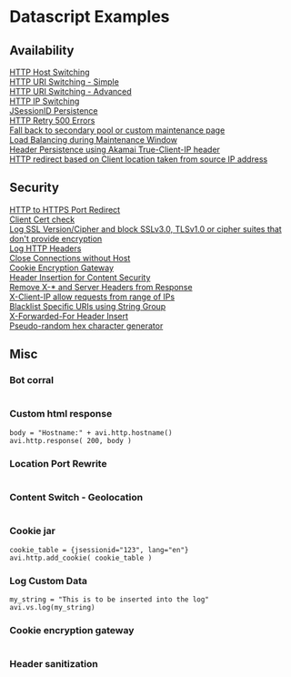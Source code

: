 # Datascript Examples

## Availability

[HTTP Host Switching](availability/host_switching.md)  
[HTTP URI Switching - Simple](availability/uri_switching.md)  
[HTTP URI Switching - Advanced](availability/uri_switching2.md)  
[HTTP IP Switching](availability/ip_switching.md)  
[JSessionID Persistence](availability/jsessionid_persistence.md)  
[HTTP Retry 500 Errors](availability/http_retry_500_error.md)  
[Fall back to secondary pool or custom maintenance page](availability/fall_back_to_secondary_pool_if_primary_pool_is_down_display_maint_page.md)  
[Load Balancing during Maintenance Window](availability/load_balancing_during_maintenance.md)  
[Header Persistence using Akamai True-Client-IP header](availability/header_persistence_akamai_true_client_ip.md)  
[HTTP redirect based on Client location taken from source IP address](availability/http_redirect_based_on_client_country.md)  

## Security

[HTTP to HTTPS Port Redirect](security/http_to_https_redirect.md)  
[Client Cert check](security/client_cert_check.md)  
[Log SSL Version/Cipher and block SSLv3.0, TLSv1.0 or cipher suites that don't provide encryption](security/log_ssl_version.md)  
[Log HTTP Headers](security/log_http_headers.md)  
[Close Connections without Host](security/close_connection_without_host.md)  
[Cookie Encryption Gateway](security/cookie_encryption_gateway.md)  
[Header Insertion for Content Security](security/header_insertion_for_content_security.md)  
[Remove X-* and Server Headers from Response](security/remove_x_headers_from_http_resp.md)  
[X-Client-IP allow requests from range of IPs](security/x_client_allow_request_from_range_of_ips.md)  
[Blacklist Specific URIs using String Group](security/blacklist_specific_uris_using_stringgroup.md)    
[X-Forwarded-For Header Insert](security/x_forwarded_for_header_insert.md)  
[Pseudo-random hex	character	generator](security/pseudo_random_hex_generator.md)
## Misc

### Bot corral
```
```
### Custom html response
```
body = "Hostname:" + avi.http.hostname()
avi.http.response( 200, body )
```
### Location Port Rewrite
```
```
### Content Switch - Geolocation
```
```
### Cookie jar
```
cookie_table = {jsessionid="123", lang="en"}
avi.http.add_cookie( cookie_table )
```
### Log Custom Data
```
my_string = "This is to be inserted into the log"
avi.vs.log(my_string)
```
### Cookie encryption gateway
```
```
### Header sanitization
```
```
